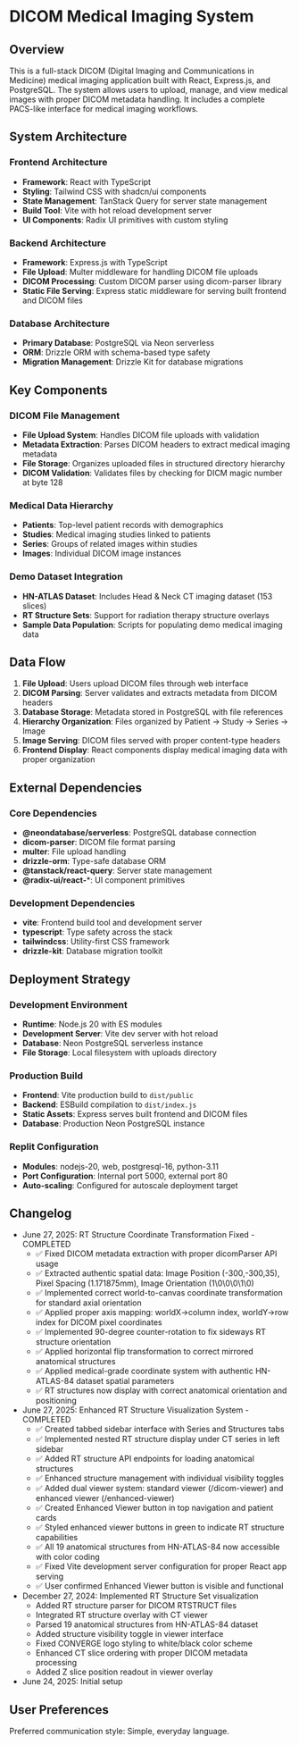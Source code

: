 # DICOM Medical Imaging System

## Overview

This is a full-stack DICOM (Digital Imaging and Communications in Medicine) medical imaging application built with React, Express.js, and PostgreSQL. The system allows users to upload, manage, and view medical images with proper DICOM metadata handling. It includes a complete PACS-like interface for medical imaging workflows.

## System Architecture

### Frontend Architecture
- **Framework**: React with TypeScript
- **Styling**: Tailwind CSS with shadcn/ui components
- **State Management**: TanStack Query for server state management
- **Build Tool**: Vite with hot reload development server
- **UI Components**: Radix UI primitives with custom styling

### Backend Architecture
- **Framework**: Express.js with TypeScript
- **File Upload**: Multer middleware for handling DICOM file uploads
- **DICOM Processing**: Custom DICOM parser using dicom-parser library
- **Static File Serving**: Express static middleware for serving built frontend and DICOM files

### Database Architecture
- **Primary Database**: PostgreSQL via Neon serverless
- **ORM**: Drizzle ORM with schema-based type safety
- **Migration Management**: Drizzle Kit for database migrations

## Key Components

### DICOM File Management
- **File Upload System**: Handles DICOM file uploads with validation
- **Metadata Extraction**: Parses DICOM headers to extract medical imaging metadata
- **File Storage**: Organizes uploaded files in structured directory hierarchy
- **DICOM Validation**: Validates files by checking for DICM magic number at byte 128

### Medical Data Hierarchy
- **Patients**: Top-level patient records with demographics
- **Studies**: Medical imaging studies linked to patients
- **Series**: Groups of related images within studies
- **Images**: Individual DICOM image instances

### Demo Dataset Integration
- **HN-ATLAS Dataset**: Includes Head & Neck CT imaging dataset (153 slices)
- **RT Structure Sets**: Support for radiation therapy structure overlays
- **Sample Data Population**: Scripts for populating demo medical imaging data

## Data Flow

1. **File Upload**: Users upload DICOM files through web interface
2. **DICOM Parsing**: Server validates and extracts metadata from DICOM headers
3. **Database Storage**: Metadata stored in PostgreSQL with file references
4. **Hierarchy Organization**: Files organized by Patient → Study → Series → Image
5. **Image Serving**: DICOM files served with proper content-type headers
6. **Frontend Display**: React components display medical imaging data with proper organization

## External Dependencies

### Core Dependencies
- **@neondatabase/serverless**: PostgreSQL database connection
- **dicom-parser**: DICOM file format parsing
- **multer**: File upload handling
- **drizzle-orm**: Type-safe database ORM
- **@tanstack/react-query**: Server state management
- **@radix-ui/react-***: UI component primitives

### Development Dependencies
- **vite**: Frontend build tool and development server
- **typescript**: Type safety across the stack
- **tailwindcss**: Utility-first CSS framework
- **drizzle-kit**: Database migration toolkit

## Deployment Strategy

### Development Environment
- **Runtime**: Node.js 20 with ES modules
- **Development Server**: Vite dev server with hot reload
- **Database**: Neon PostgreSQL serverless instance
- **File Storage**: Local filesystem with uploads directory

### Production Build
- **Frontend**: Vite production build to `dist/public`
- **Backend**: ESBuild compilation to `dist/index.js`
- **Static Assets**: Express serves built frontend and DICOM files
- **Database**: Production Neon PostgreSQL instance

### Replit Configuration
- **Modules**: nodejs-20, web, postgresql-16, python-3.11
- **Port Configuration**: Internal port 5000, external port 80
- **Auto-scaling**: Configured for autoscale deployment target

## Changelog

- June 27, 2025: RT Structure Coordinate Transformation Fixed - COMPLETED
  - ✅ Fixed DICOM metadata extraction with proper dicomParser API usage
  - ✅ Extracted authentic spatial data: Image Position (-300,-300,35), Pixel Spacing (1.171875mm), Image Orientation (1\0\0\0\1\0)
  - ✅ Implemented correct world-to-canvas coordinate transformation for standard axial orientation
  - ✅ Applied proper axis mapping: worldX→column index, worldY→row index for DICOM pixel coordinates
  - ✅ Implemented 90-degree counter-rotation to fix sideways RT structure orientation
  - ✅ Applied horizontal flip transformation to correct mirrored anatomical structures
  - ✅ Applied medical-grade coordinate system with authentic HN-ATLAS-84 dataset spatial parameters
  - ✅ RT structures now display with correct anatomical orientation and positioning
- June 27, 2025: Enhanced RT Structure Visualization System - COMPLETED
  - ✅ Created tabbed sidebar interface with Series and Structures tabs
  - ✅ Implemented nested RT structure display under CT series in left sidebar
  - ✅ Added RT structure API endpoints for loading anatomical structures
  - ✅ Enhanced structure management with individual visibility toggles
  - ✅ Added dual viewer system: standard viewer (/dicom-viewer) and enhanced viewer (/enhanced-viewer)
  - ✅ Created Enhanced Viewer button in top navigation and patient cards
  - ✅ Styled enhanced viewer buttons in green to indicate RT structure capabilities
  - ✅ All 19 anatomical structures from HN-ATLAS-84 now accessible with color coding
  - ✅ Fixed Vite development server configuration for proper React app serving
  - ✅ User confirmed Enhanced Viewer button is visible and functional
- December 27, 2024: Implemented RT Structure Set visualization
  - Added RT structure parser for DICOM RTSTRUCT files
  - Integrated RT structure overlay with CT viewer
  - Parsed 19 anatomical structures from HN-ATLAS-84 dataset
  - Added structure visibility toggle in viewer interface
  - Fixed CONVERGE logo styling to white/black color scheme
  - Enhanced CT slice ordering with proper DICOM metadata processing
  - Added Z slice position readout in viewer overlay
- June 24, 2025: Initial setup

## User Preferences

Preferred communication style: Simple, everyday language.